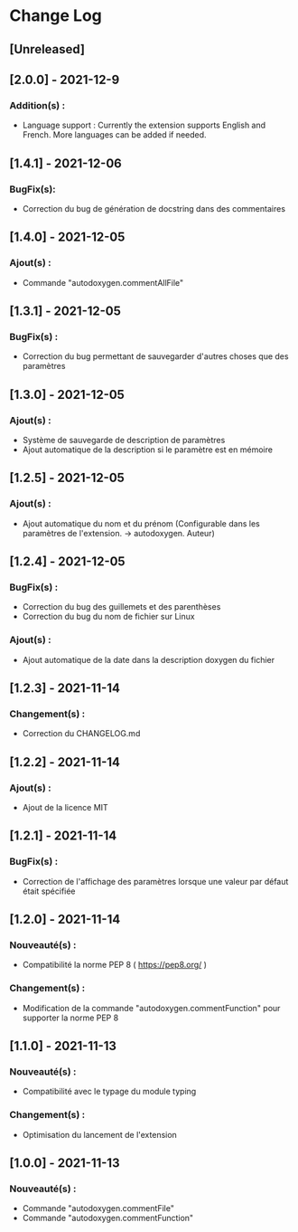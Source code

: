 # Change Log

## [Unreleased]
## [2.0.0] - 2021-12-9
### Addition(s) :
- Language support : Currently the extension supports English and French. More languages can be added if needed.

## [1.4.1] - 2021-12-06
### BugFix(s):
- Correction du bug de génération de docstring dans des commentaires
## [1.4.0] - 2021-12-05
### Ajout(s) : 
- Commande "autodoxygen.commentAllFile"
## [1.3.1] - 2021-12-05
### BugFix(s) :
- Correction du bug permettant de sauvegarder d'autres choses que des paramètres
## [1.3.0] - 2021-12-05
### Ajout(s) :
- Système de sauvegarde de description de paramètres
- Ajout automatique de la description si le paramètre est en mémoire

## [1.2.5] - 2021-12-05
### Ajout(s) :
- Ajout automatique du nom et du prénom (Configurable dans les paramètres de l'extension. -> autodoxygen. Auteur)

## [1.2.4] - 2021-12-05
### BugFix(s) :
- Correction du bug des guillemets et des parenthèses
- Correction du bug du nom de fichier sur Linux

### Ajout(s) :
- Ajout automatique de la date dans la description doxygen du fichier

## [1.2.3] - 2021-11-14
### Changement(s) :
- Correction du CHANGELOG.md

## [1.2.2] - 2021-11-14
### Ajout(s) :
- Ajout de la licence MIT

## [1.2.1] - 2021-11-14
### BugFix(s) :
- Correction de l'affichage des paramètres lorsque une valeur par défaut était spécifiée

## [1.2.0] - 2021-11-14
### Nouveauté(s) :
- Compatibilité la norme PEP 8 ( https://pep8.org/ )

### Changement(s) :
- Modification de la commande "autodoxygen.commentFunction" pour supporter la norme PEP 8

## [1.1.0] - 2021-11-13
### Nouveauté(s) :
- Compatibilité avec le typage du module typing 

### Changement(s) :
- Optimisation du lancement de l'extension

## [1.0.0] - 2021-11-13
### Nouveauté(s) :
- Commande "autodoxygen.commentFile"
- Commande "autodoxygen.commentFunction"